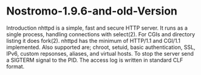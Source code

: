 # Nostromo-1.9.6-and-old-Version



Introduction
nhttpd is a simple, fast and secure HTTP server. It runs as a single process, handling connections with select(2). For CGIs and directory listing it does fork(2). nhttpd has the minimum of HTTP/1.1 and CGI/1.1 implemented. Also supported are; chroot, setuid, basic authentication, SSL, IPv6, custom repsonses, aliases, and virtual hosts. To stop the server send a SIGTERM signal to the PID. The access log is written in standard CLF format. 

